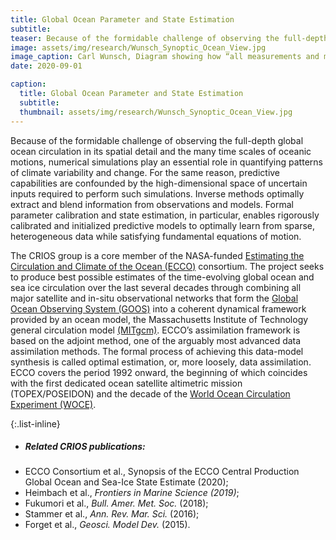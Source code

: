 ```yaml
---
title: Global Ocean Parameter and State Estimation
subtitle: 
teaser: Because of the formidable challenge of observing the full-depth global ocean circulation in its spatial detail and the many time scales of oceanic motions, numerical simulations play an essential role in quantifying patterns of climate variability and change ...
image: assets/img/research/Wunsch_Synoptic_Ocean_View.jpg
image_caption: Carl Wunsch, Diagram showing how “all measurements and models of the ocean can be interconnected to provide global estimates of the state of the three-dimensional ocean,” published in Wunsch, “Acoustic Tomography and Other Answers,” in, <em>A Celebration in Geophysics and Oceanography</em>, in Honor of Walter Munch, Scripps Institute of Oceanography, La Jolla. 1982, p. 61 (https://igpp.ucsd.edu/node/248).
date: 2020-09-01

caption: 
  title: Global Ocean Parameter and State Estimation
  subtitle: 
  thumbnail: assets/img/research/Wunsch_Synoptic_Ocean_View.jpg
---
```


Because of the formidable challenge of observing the full-depth global ocean circulation in its spatial detail and the many time scales of oceanic motions, numerical simulations play an essential role in quantifying patterns of climate variability and change. For the same reason, predictive capabilities are confounded by the high-dimensional space of uncertain inputs required to perform such simulations. Inverse methods optimally extract and blend information from observations and models. Formal parameter calibration and state estimation, in particular, enables rigorously calibrated and initialized predictive models to optimally learn from sparse, heterogeneous data while satisfying fundamental equations of motion. 

The CRIOS group is a core member of the NASA-funded [Estimating the Circulation and Climate of the Ocean (ECCO)](https://ecco-group.org/) consortium. The project seeks to produce best possible estimates of the time-evolving global ocean and sea ice circulation over the last several decades through combining all major satellite and in-situ observational networks that form the [Global Ocean Observing System (GOOS)](https://goosocean.org/) into a coherent dynamical framework provided by an ocean model, the Massachusetts Institute of Technology general circulation model [(MITgcm)](https://mitgcm.readthedocs.io/en/latest/). ECCO’s assimilation framework is based on the adjoint method, one of the arguably most advanced data assimilation methods. The formal process of achieving this data-model synthesis is called optimal estimation, or, more loosely, data assimilation. ECCO covers the period 1992 onward, the beginning of which coincides with the first dedicated ocean satellite altimetric mission (TOPEX/POSEIDON) and the decade of the [World Ocean Circulation Experiment (WOCE)](https://www.nodc.noaa.gov/woce/).

{:.list-inline}
- <h5>Related CRIOS publications:</h5>
- ECCO Consortium et al., Synopsis of the ECCO Central Production Global Ocean and Sea-Ice State Estimate (2020);
- Heimbach et al., <em>Frontiers in Marine Science (2019)</em>;
- Fukumori et al., <em>Bull. Amer. Met. Soc.</em> (2018);
- Stammer et al., <em>Ann. Rev. Mar. Sci.</em> (2016);
- Forget et al., <em>Geosci. Model Dev.</em> (2015).
